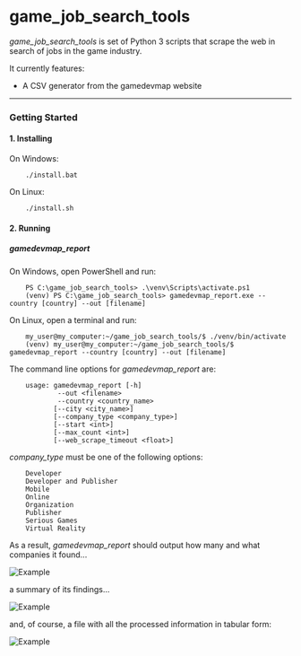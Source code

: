 game_job_search_tools
=======

_game_job_search_tools_ is set of Python 3 scripts that scrape the web in search of jobs in the game industry.

It currently features:

 - A CSV generator from the gamedevmap website


----------
### Getting Started

#### 1.  Installing

On Windows:

		./install.bat

On Linux:

		./install.sh


#### 2. Running

##### _gamedevmap_report_


On Windows, open PowerShell and run:

		
		PS C:\game_job_search_tools> .\venv\Scripts\activate.ps1
		(venv) PS C:\game_job_search_tools> gamedevmap_report.exe --country [country] --out [filename]

On Linux, open a terminal and run:

		my_user@my_computer:~/game_job_search_tools/$ ./venv/bin/activate
		(venv) my_user@my_computer:~/game_job_search_tools/$ gamedevmap_report --country [country] --out [filename]


The command line options for _gamedevmap_report_ are:

		usage: gamedevmap_report [-h] 
			    --out <filename>
                --country <country_name>
               [--city <city_name>]
               [--company_type <company_type>]
               [--start <int>]
               [--max_count <int>]
               [--web_scrape_timeout <float>] 

_company_type_ must be one of the following options: 

		Developer
		Developer and Publisher
		Mobile
		Online
		Organization
		Publisher
		Serious Games
		Virtual Reality

As a result, _gamedevmap_report_ should output how many and what companies it found...

![Example](http://www.pedroboechat.com/images/game_job_search_tools_1.png)

a summary of its findings...

![Example](http://www.pedroboechat.com/images/game_job_search_tools_2.png)

and, of course, a file with all the processed information in tabular form:

![Example](http://www.pedroboechat.com/images/game_job_search_tools_3.png)
